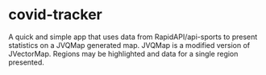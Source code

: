 # covid-tracker
A quick and simple app that uses data from RapidAPI/api-sports to present statistics on a JVQMap generated map.
JVQMap is a modified version of JVectorMap.
Regions may be highlighted and data for a single region presented.
